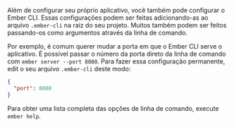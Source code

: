 Além de configurar seu próprio aplicativo, você também pode configurar o Ember CLI. Essas configurações podem ser feitas adicionando-as ao arquivo `.ember-cli` na raiz do seu projeto. Muitos também podem ser feitos passando-os como argumentos através da linha de comando.

Por exemplo, é comum querer mudar a porta em que o Ember CLI serve o aplicativo. É possível passar o número da porta direto da linha de comando com `ember server --port 8080`. Para fazer essa configuração permanente, edit o seu arquivo `.ember-cli` deste modo:

```json
{
  "port": 8080
}
```

Para obter uma lista completa das opções de linha de comando, execute `ember help`.